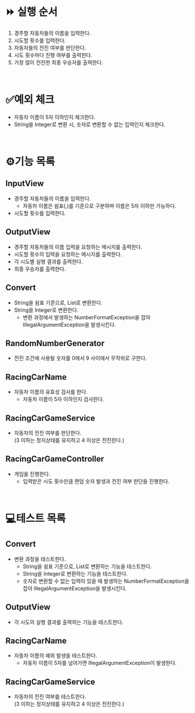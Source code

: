 # ⏩ 실행 순서

1. 경주할 자동차들의 이름을 입력한다.
2. 시도할 횟수를 입력한다.
3. 자동차들의 전진 여부를 판단한다.
4. 시도 횟수마다 진행 여부를 출력한다.
5. 가장 많이 전진한 최종 우승자를 출력한다.

<br>

# ✅예외 체크

- 자동차 이름이 5자 이하인지 체크한다.
- String을 Integer로 변환 시, 숫자로 변환할 수 없는 입력인지 체크한다.

<br>

# ⚙️기능 목록

## InputView

- 경주할 자동차들의 이름을 입력한다.
    - 자동차 이름은 쉼표(,)를 기준으로 구분하며 이름은 5자 이하만 가능하다.
- 시도할 횟수를 입력한다.

## OutputView

- 경주할 자동차들의 이름 입력을 요청하는 메시지를 출력한다.
- 시도할 횟수의 입력을 요청하는 메시지를 출력한다.
- 각 시도별 실행 결과를 출력한다.
- 최종 우승자를 출력한다.

## Convert

- String을 쉼표 기준으로, List로 변환한다.
- String을 Integer로 변환한다.
    - 변환 과정에서 발생하는 NumberFormatException을 잡아 IllegalArgumentException을 발생시킨다.

## RandomNumberGenerator

- 전진 조건에 사용될 숫자를 0에서 9 사이에서 무작위로 구한다.

## RacingCarName

- 자동차 이름의 유효성 검사를 한다.
    - 자동차 이름이 5자 이하인지 검사한다.

## RacingCarGameService

- 자동차의 전진 여부를 판단한다.<br>(3 이하는 정지상태를 유지하고 4 이상은 전진한다.)

## RacingCarGameController

- 게임을 진행한다.
    - 입력받은 시도 횟수만큼 랜덤 숫자 발생과 전진 여부 판단을 진행한다.

<br>

# 💻테스트 목록

## Convert

- 변환 과정을 테스트한다.
    - String을 쉼표 기준으로, List로 변환하는 기능을 테스트한다.
    - String을 Integer로 변환하는 기능을 테스트한다.
    - 숫자로 변환할 수 없는 입력이 있을 때 발생하는 NumberFormatException을 잡아 IllegalArgumentException을 발생시킨다.

## OutputView

- 각 시도의 실행 결과를 출력하는 기능을 테스트한다.

## RacingCarName

- 자동차 이름의 예외 발생을 테스트한다.
    - 자동차 이름이 5자를 넘어가면 IllegalArgumentException이 발생한다.

## RacingCarGameService

- 자동차의 전진 여부를 테스트한다.<br>(3 이하는 정지상태를 유지하고 4 이상은 전진한다.)